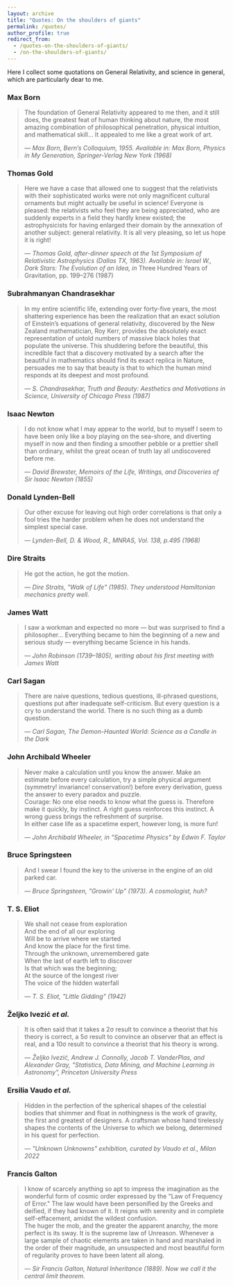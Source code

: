 ```yaml
---
layout: archive
title: "Quotes: On the shoulders of giants"
permalink: /quotes/
author_profile: true
redirect_from:
  - /quotes-on-the-shoulders-of-giants/
  - /on-the-shoulders-of-giants/
---
```



Here I collect some quotations on General Relativity, and science in general, which are particularly dear to me.

### Max Born

> The foundation of General Relativity appeared to me then, and it still does, the greatest feat of human thinking about nature, the most amazing combination of philosophical penetration, physical intuition, and mathematical skill… It appealed to me like a great work of art.  
>
> — *Max Born, Bern’s Colloquium, 1955. Available in: Max Born, Physics in My Generation, Springer-Verlag New York (1968)*

### Thomas Gold

> Here we have a case that allowed one to suggest that the relativists with their sophisticated works were not only magnificent cultural ornaments but might actually be useful in science! Everyone is pleased: the relativists who feel they are being appreciated, who are suddenly experts in a field they hardly knew existed; the astrophysicists for having enlarged their domain by the annexation of another subject: general relativity. It is all very pleasing, so let us hope it is right!  
> 
> — *Thomas Gold, after-dinner speech at the 1st Symposium of Relativistic Astrophysics (Dallas TX, 1963). Available in: Israel W., Dark Stars: The Evolution of an Idea, in* Three Hundred Years of Gravitation, pp. 199–276 (1987)


### Subrahmanyan Chandrasekhar

> In my entire scientific life, extending over forty-five years, the most shattering experience has been the realization that an exact solution of Einstein’s equations of general relativity, discovered by the New Zealand mathematician, Roy Kerr, provides the absolutely exact representation of untold numbers of massive black holes that populate the universe. This shuddering before the beautiful, this incredible fact that a discovery motivated by a search after the beautiful in mathematics should find its exact replica in Nature, persuades me to say that beauty is that to which the human mind responds at its deepest and most profound.  
>
> — *S. Chandrasekhar, Truth and Beauty: Aesthetics and Motivations in Science, University of Chicago Press (1987)*


### Isaac Newton

> I do not know what I may appear to the world, but to myself I seem to have been only like a boy playing on the sea-shore, and diverting myself in now and then finding a smoother pebble or a prettier shell than ordinary, whilst the great ocean of truth lay all undiscovered before me. 
>  
> — *David Brewster, Memoirs of the Life, Writings, and Discoveries of Sir Isaac Newton (1855)*


### Donald Lynden-Bell

> Our other excuse for leaving out high order correlations is that only a fool tries the harder problem when he does not understand the simplest special case.
>   
> — *Lynden-Bell, D. & Wood, R., MNRAS, Vol. 138, p.495 (1968)*


### Dire Straits

> He got the action, he got the motion.  
> 
> — *Dire Straits, "Walk of Life" (1985). They understood Hamiltonian mechanics pretty well.*


### James Watt

> I saw a workman and expected no more — but was surprised to find a philosopher… Everything became to him the beginning of a new and serious study — everything became Science in his hands. 
>  
> — *John Robinson (1739–1805), writing about his first meeting with James Watt*


### Carl Sagan

> There are naive questions, tedious questions, ill-phrased questions, questions put after inadequate self-criticism. But every question is a cry to understand the world. There is no such thing as a dumb question.  
> 
> — *Carl Sagan, The Demon-Haunted World: Science as a Candle in the Dark*


### John Archibald Wheeler

> Never make a calculation until you know the answer. Make an estimate before every calculation, try a simple physical argument (symmetry! invariance! conservation!) before every derivation, guess the answer to every paradox and puzzle.  
> Courage: No one else needs to know what the guess is. Therefore make it quickly, by instinct. A right guess reinforces this instinct. A wrong guess brings the refreshment of surprise.  
> In either case life as a spacetime expert, however long, is more fun!
>   
> — *John Archibald Wheeler, in "Spacetime Physics" by Edwin F. Taylor*


### Bruce Springsteen

> And I swear I found the key to the universe in the engine of an old parked car.  
>
> — *Bruce Springsteen, "Growin' Up" (1973). A cosmologist, huh?*


### T. S. Eliot

> We shall not cease from exploration  
> And the end of all our exploring  
> Will be to arrive where we started  
> And know the place for the first time.  
> Through the unknown, unremembered gate  
> When the last of earth left to discover  
> Is that which was the beginning;  
> At the source of the longest river  
> The voice of the hidden waterfall  
> 
> — *T. S. Eliot, "Little Gidding" (1942)*


### Željko Ivezić *et al.*

> It is often said that it takes a 2σ result to convince a theorist that his theory is correct, a 5σ result to convince an observer that an effect is real, and a 10σ result to convince a theorist that his theory is wrong.  
>
> — *Željko Ivezić, Andrew J. Connolly, Jacob T. VanderPlas, and Alexander Gray, "Statistics, Data Mining, and Machine Learning in Astronomy", Princeton University Press*


### Ersilia Vaudo *et al.*

> Hidden in the perfection of the spherical shapes of the celestial bodies that shimmer and float in nothingness is the work of gravity, the first and greatest of designers. A craftsman whose hand tirelessly shapes the contents of the Universe to which we belong, determined in his quest for perfection.  
>
> — *"Unknown Unknowns" exhibition, curated by Vaudo et al., Milan 2022*


### Francis Galton

> I know of scarcely anything so apt to impress the imagination as the wonderful form of cosmic order expressed by the "Law of Frequency of Error." The law would have been personified by the Greeks and deified, if they had known of it. It reigns with serenity and in complete self-effacement, amidst the wildest confusion.  
> The huger the mob, and the greater the apparent anarchy, the more perfect is its sway. It is the supreme law of Unreason. Whenever a large sample of chaotic elements are taken in hand and marshaled in the order of their magnitude, an unsuspected and most beautiful form of regularity proves to have been latent all along.  
> 
> — *Sir Francis Galton, Natural Inheritance (1889). Now we call it the central limit theorem.*